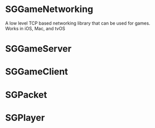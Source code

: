# SGGameNetworking
A low level TCP based networking library that can be used for games. Works in iOS, Mac, and tvOS

# SGGameServer
# SGGameClient
# SGPacket
# SGPlayer
